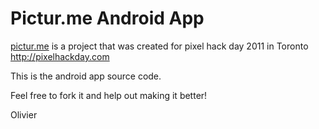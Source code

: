 # Pictur.me Android App

[pictur.me](http://pictur.me) is a project that was created for pixel hack day 2011 in Toronto http://pixelhackday.com

This is the android app source code.

Feel free to fork it and help out making it better!

Olivier
